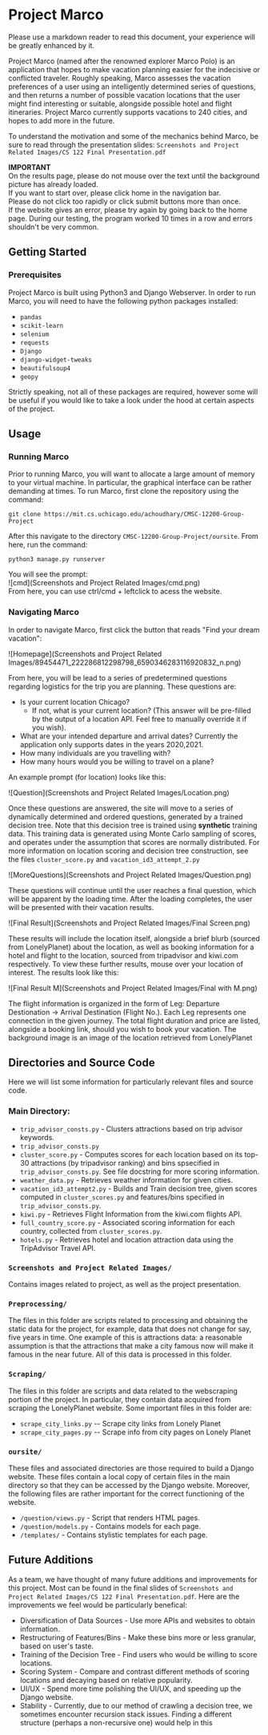 # Project Marco
Please use a markdown reader to read this document, your experience will be greatly enhanced by it.


Project Marco (named after the renowned explorer Marco Polo) is an application that 
hopes to make vacation planning easier for the indecisive or conflicted traveler. Roughly speaking, 
Marco assesses the vacation preferences of a user using an intelligently determined series of 
questions, and then returns a number of possible vacation locations that the user might
find interesting or suitable, alongside possible hotel and flight itineraries. Project Marco currently supports 
vacations to 240 cities, and hopes to add more in the future. 

To understand the motivation and some of the mechanics behind Marco, be sure to read through the presentation slides: `Screenshots and Project Related Images/CS 122 Final Presentation.pdf`

**IMPORTANT**    
On the results page, please do not mouse over the text until the background picture has already loaded.      
If you want to start over, please click home in the navigation bar.     
Please do not click too rapidly or click submit buttons more than once.          
If the website gives an error, please try again by going back to the home page. During our testing, the program worked 10 times in a row and errors shouldn't be very common.    

## Getting Started

### Prerequisites
Project Marco is built using Python3 and Django Webserver. In order to run Marco, you will need to have the following python packages installed:
* `pandas`
* `scikit-learn`
* `selenium`
* `requests` 
* `Django`
* `django-widget-tweaks`
* `beautifulsoup4`
* `geopy`

Strictly speaking, not all of these packages are required, however some will be useful if you would like to take a look under the hood at certain aspects of the project. 

## Usage 
### Running Marco
Prior to running Marco, you will want to allocate a large amount of memory to your virtual machine. In particular, the graphical interface can be rather demanding at times.
To run Marco, first clone the repository using the command:

```
git clone https://mit.cs.uchicago.edu/achoudhary/CMSC-12200-Group-Project
```
After this navigate to the directory `CMSC-12200-Group-Project/oursite`. From here, run the command:
```
python3 manage.py runserver
```
You will see the prompt:    
![cmd](Screenshots and Project Related Images/cmd.png)    
From here, you can use ctrl/cmd + leftclick to acess the website. 

### Navigating Marco
In order to navigate Marco, first click the button that reads "Find your dream vacation":

![Homepage](Screenshots and Project Related Images/89454471_222286812298798_6590346283116920832_n.png)

From here, you will be lead to a series of predetermined questions regarding logistics for the trip you are planning. These questions are:

* Is your current location Chicago?
    * If not, what is your current location? (This answer will be pre-filled by the output of a location API. Feel free to manually override it if you wish).
* What are your intended departure and arrival dates? Currently the application only supports dates in the years 2020,2021.
* How many individuals are you travelling with?
* How many hours would you be willing to travel on a plane?


An example prompt (for location) looks like this:

![Question](Screenshots and Project Related Images/Location.png)

Once these questions are answered, the site will move to a series of dynamically determined and ordered questions, generated by a trained decision tree.
Note that this decision tree is trained using **synthetic** training data. This training data is generated using Monte Carlo sampling of scores, and operates 
under the assumption that scores are normally distributed. For more information on location scoring and decision tree construction, see the files `cluster_score.py` and `vacation_id3_attempt_2.py`

![MoreQuestions](Screenshots and Project Related Images/Question.png)

These questions will continue until the user reaches a final question, which will be apparent by the loading time. After the loading completes, the user will 
be presented with their vacation results.

![Final Result](Screenshots and Project Related Images/Final Screen.png)

These results will include the location itself, alongside a brief blurb (sourced from LonelyPlanet) about the location, as well as booking information
for a hotel and flight to the location, sourced from tripadvisor and kiwi.com respectively. To view these further results, mouse over your location of interest. The results look like this:

![Final Result M](Screenshots and Project Related Images/Final with M.png)

The flight information is organized in the form of Leg: Departure Destionation -> Arrival Destination (Flight No.). Each Leg represents one connection in the given journey. The total flight duration
and price are listed, alongside a booking link, should you wish to book your vacation. The background image is an image of the location retrieved from LonelyPlanet

## Directories and Source Code

Here we will list some information for particularly relevant files and source code.

###  Main Directory:
* `trip_advisor_consts.py` - Clusters attractions based on trip advisor keywords.
* `trip_advisor_consts.py`
* `cluster_score.py` - Computes scores for each location based on its top-30 attractions (by tripadvisor ranking) and bins spsecified in `trip_advisor_consts.py`. See file docstring for more scoring information.
* `weather_data.py` - Retrieves weather information for given cities.
* `vacation_id3_attempt2.py` - Builds and Train decision tree, given scores computed in `cluster_scores.py` and features/bins specified in `trip_advisor_consts.py`. 
* `kiwi.py` - Retrieves Flight Information from the kiwi.com flights API.
* `full_country_score.py` - Associated scoring information for each country, collected from `cluster_scores.py`. 
* `hotels.py` - Retrieves hotel and location attraction data using the TripAdvisor Travel API.

### `Screenshots and Project Related Images/`
Contains images related to project, as well as the project presentation.


### `Preprocessing/`

The files in this folder are scripts related to processing and obtaining the static data for the project, for example, data that does not change for say, five years in time. One example of this is attractions 
data: a reasonable assumption is that the attractions that make a city famous now will make it famous in the near future. All of this data is processed in this folder.

### `Scraping/` 

The files in this folder are scripts and data related to the webscraping portion of the project. In particular, they contain data acquired from scraping the LonelyPlanet website. Some important files in this folder are:
* `scrape_city_links.py` -- Scrape city links from Lonely Planet
* `scrape_city_pages.py` -- Scrape info from city pages on Lonely Planet 

### `oursite/` 

These files and associated directories are those required to build a Django website. These files contain a local copy of certain files in the main directory so that they can be accessed by the Django website.  Moreover, the following files are rather important for the correct functioning of the website.

* `/question/views.py` - Script that renders HTML pages. 
* `/question/models.py` - Contains models for each page.
* `/templates/` - Contains stylistic templates for each page.



## Future Additions
As a team, we have thought of many future additions and improvements for this project. Most can be found in the final slides of `Screenshots and Project Related Images/CS 122 Final Presentation.pdf`. Here are the improvements we feel would be particularly benefical:
* Diversification of Data Sources - Use more APIs and websites to obtain information.
* Restructuring of Features/Bins - Make these bins more or less granular, based on user's taste.
* Training of the Decision Tree - Find users who would be willing to score locations.
* Scoring System - Compare and contrast different methods of scoring locations and decaying based on relative popularity.
* UI/UX - Spend more time polishing the UI/UX, and speeding up the Django website. 
* Stability - Currently, due to our method of crawling a decision tree, we sometimes encounter recursion stack issues. Finding a different structure (perhaps a non-recursive one) would help in this 